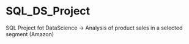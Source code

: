 # SQL_DS_Project
 SQL Project fot DataScience -> Analysis of product sales in a selected segment (Amazon)
